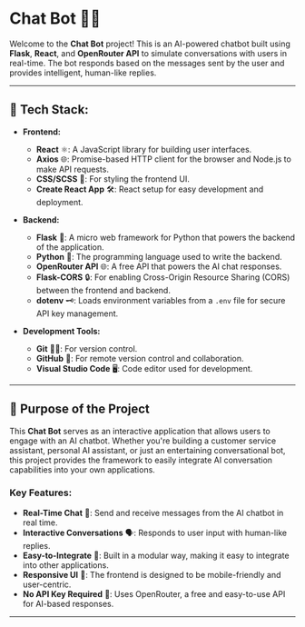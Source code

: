 # Chat Bot 🚀💬

Welcome to the **Chat Bot** project! This is an AI-powered chatbot built using **Flask**, **React**, and **OpenRouter API** to simulate conversations with users in real-time. The bot responds based on the messages sent by the user and provides intelligent, human-like replies.

---

## 🔧 **Tech Stack**:

- **Frontend:**
  - **React** ⚛️: A JavaScript library for building user interfaces.
  - **Axios** 🌐: Promise-based HTTP client for the browser and Node.js to make API requests.
  - **CSS/SCSS** 🎨: For styling the frontend UI.
  - **Create React App** 🛠️: React setup for easy development and deployment.
  
- **Backend:**
  - **Flask** 🐍: A micro web framework for Python that powers the backend of the application.
  - **Python** 🐍: The programming language used to write the backend.
  - **OpenRouter API** 🌐: A free API that powers the AI chat responses.
  - **Flask-CORS** 🔒: For enabling Cross-Origin Resource Sharing (CORS) between the frontend and backend.
  - **dotenv** 🗝️: Loads environment variables from a `.env` file for secure API key management.

- **Development Tools:**
  - **Git** 🧑‍💻: For version control.
  - **GitHub** 📂: For remote version control and collaboration.
  - **Visual Studio Code** 🖥️: Code editor used for development.

---

## 📜 **Purpose of the Project**

This **Chat Bot** serves as an interactive application that allows users to engage with an AI chatbot. Whether you're building a customer service assistant, personal AI assistant, or just an entertaining conversational bot, this project provides the framework to easily integrate AI conversation capabilities into your own applications.

### Key Features:
- **Real-Time Chat** 💬: Send and receive messages from the AI chatbot in real time.
- **Interactive Conversations** 🗣️: Responds to user input with human-like replies.
- **Easy-to-Integrate** 🔌: Built in a modular way, making it easy to integrate into other applications.
- **Responsive UI** 📱: The frontend is designed to be mobile-friendly and user-centric.
- **No API Key Required** 🔑: Uses OpenRouter, a free and easy-to-use API for AI-based responses.

---

